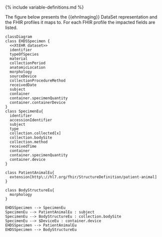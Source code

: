 {% include variable-definitions.md %}

The figure below presents the {{ehnImaging}} DataSet representation and the FHIR profiles it maps to. For each FHIR profile the impacted fields are listed.

```mermaid
classDiagram
class EHDSSpecimen {
  <<XtEHR dataset>>
  identifier
  typeOfSpecies
  material
  collectionPeriod
  anatomicLocation
  morphology
  sourceDevice
  collectionProcedureMethod
  receivedDate
  subject
  container
  container.specimenQuantity
  container.containerDevice
}
class SpecimenEu{
  identifier
  accessionIdentifier
  subject
  type
  collection.collected[x]
  collection.bodySite
  collection.method
  receivedTime
  container
  container.specimenQuantity
  container.device
}

class PatientAnimalEu{
  extension[http\://hl7.org/fhir/StructureDefinition/patient-animal]
}

class BodyStructureEu{
  morphology
}

EHDSSpecimen --> SpecimenEu
SpecimenEu --> PatientAnimalEu : subject
SpecimenEu --> BodyStructureEu : collection.bodySite
SpecimenEu --> $DeviceEu : container.device
EHDSSpecimen --> PatientAnimalEu
EHDSSpecimen --> BodyStructureEu
```

